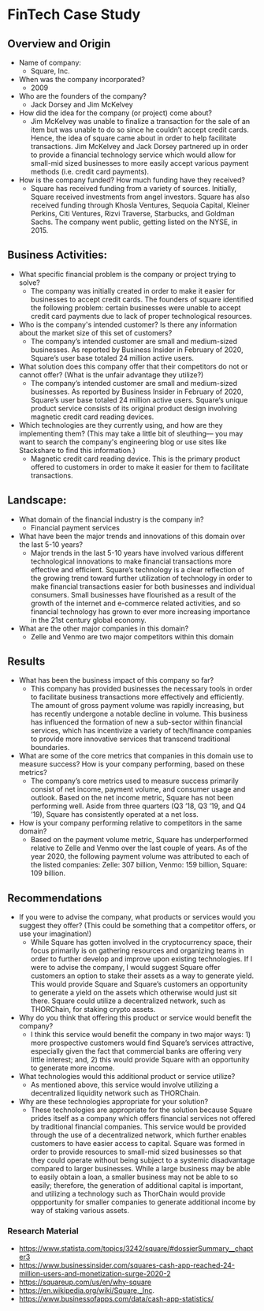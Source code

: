# FinTech Case Study

## Overview and Origin
* Name of company:
    - Square, Inc.
* When was the company incorporated?
    - 2009
* Who are the founders of the company?
    - Jack Dorsey and Jim McKelvey
* How did the idea for the company (or project) come about?
    - Jim McKelvey was unable to finalize a transaction for the sale of an item but was unable to do so since he couldn’t 
      accept credit cards. Hence, the idea of square came about in order to help facilitate transactions. Jim McKelvey and Jack Dorsey partnered up in order to provide a financial technology service which would allow for small-mid sized businesses to more easily accept various payment methods (i.e. credit card payments). 
* How is the company funded? How much funding have they received?
    - Square has received funding from a variety of sources. Initially, Square received investments from angel investors.       Square has also received funding through Khosla Ventures, Sequoia Capital, Kleiner Perkins, Citi Ventures, Rizvi         Traverse, Starbucks, and Goldman Sachs. The company went public, getting listed on the NYSE, in 2015. 
    
## Business Activities:
* What specific financial problem is the company or project trying to solve?
    - The company was initially created in order to make it easier for businesses to accept credit cards. The founders of square identified the following problem: certain businesses were unable to accept credit card payments due to lack of proper technological resources. 
* Who is the company's intended customer?  Is there any information about the market size of this set of customers?
    - The company’s intended customer are small and medium-sized businesses. As reported by Business Insider in February     of 2020, Square’s user base totaled 24 million active users. 
* What solution does this company offer that their competitors do not or cannot offer? (What is the unfair advantage they utilize?)
    - The company’s intended customer are small and medium-sized businesses. As reported by Business Insider in February       of 2020, Square’s user base totaled 24 million active users. Square’s unique product service consists of its             original product design involving magnetic credit card reading devices.
* Which technologies are they currently using, and how are they implementing them? (This may take a little bit of sleuthing–– you may want to search the company's engineering blog or use sites like Stackshare to find this information.)
    - Magnetic credit card reading device. This is the primary product offered to customers in order to make it easier         for them to facilitate transactions.
    
## Landscape:
* What domain of the financial industry is the company in?
    - Financial payment services
* What have been the major trends and innovations of this domain over the last 5-10 years?
    - Major trends in the last 5-10 years have involved various different technological innovations to make financial           transactions more effective and efficient. Square’s technology is a clear reflection of the growing trend toward         further utilization of technology in order to make financial transactions easier for both businesses and individual       consumers. Small businesses have flourished as a result of the growth of the internet and e-commerce related             activities, and so financial technology has grown to ever more increasing importance in the 21st century global           economy. 
* What are the other major companies in this domain?
    - Zelle and Venmo are two major competitors within this domain
    
## Results
* What has been the business impact of this company so far?
    - This company has provided businesses the necessary tools in order to facilitate business transactions more               effectively and efficiently. The amount of gross payment volume was rapidly increasing, but has recently undergone       a notable decline in volume. This business has influenced the formation of new a sub-sector within financial             services, which has incentivize a variety of tech/finance companies to provide more innovative services that             transcend traditional boundaries. 
* What are some of the core metrics that companies in this domain use to measure success? How is your company performing, based on these metrics?
    - The company’s core metrics used to measure success primarily consist of net income, payment volume, and consumer         usage and outlook. Based on the net income metric, Square has not been performing well. Aside from three quarters        (Q3 ’18, Q3 ’19, and Q4 ’19), Square has consistently operated at a net loss. 
* How is your company performing relative to competitors in the same domain?
    - Based on the payment volume metric, Square has underperformed relative to Zelle and Venmo over the last couple of         years. As of the year 2020, the following payment volume was attributed to each of the listed companies: Zelle: 307       billion, Venmo: 159 billion, Square: 109 billion.
    
## Recommendations
* If you were to advise the company, what products or services would you suggest they offer? (This could be something that a competitor offers, or use your imagination!)
    - While Square has gotten involved in the cryptocurrency space, their focus primarily is on gathering resources and organizing teams in order to further develop and improve upon existing technologies. If I were to advise the company, I would suggest Square offer customers an option to stake their assets as a way to generate yield. This would             provide Square and Square’s customers an opportunity to generate a yield on the assets which otherwise would just sit there. Square could utilize a decentralized network, such as THORChain, for staking crypto assets. 
* Why do you think that offering this product or service would benefit the company?
    - I think this service would benefit the company in two major ways: 1) more prospective customers would find Square’s       services attractive, especially given the fact that commercial banks are offering very little interest; and, 2)           this would provide Square with an opportunity to generate more income.
* What technologies would this additional product or service utilize?
    - As mentioned above, this service would involve utilizing a decentralized liquidity network such as THORChain. 
* Why are these technologies appropriate for your solution?
    - These technologies are appropriate for the solution because Square prides itself as a company which offers financial services not offered by traditional financial companies. This service would be provided through the use of a decentralized network, which further enables customers to have easier access to capital. Square was formed in order to provide resources to small-mid sized businesses so that they could operate without being subject to a systemic disadvantage compared to larger businesses. While a large business may be able to easily obtain a loan, a smaller business may not be able to so easily; therefore, the generation of additional capital is important, and utilizing a technology such as ThorChain would provide oppportunity for smaller companies to generate additional income by way of staking various assets. 

### Research Material
* https://www.statista.com/topics/3242/square/#dossierSummary__chapter3
* https://www.businessinsider.com/squares-cash-app-reached-24-million-users-and-monetization-surge-2020-2
* https://squareup.com/us/en/why-square
* https://en.wikipedia.org/wiki/Square,_Inc.
* https://www.businessofapps.com/data/cash-app-statistics/

